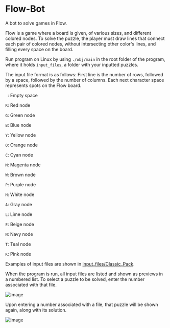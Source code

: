 # Flow-Bot
A bot to solve games in Flow.

Flow is a game where a board is given, of various sizes, and different colored nodes. To solve the puzzle, the player must draw lines that connect each pair of colored nodes, without intersecting other color's lines, and filling every space on the board.

Run program on Linux by using `./obj/main` in the root folder of the program, where it holds `input_files`, a folder with your inputted puzzles.

The input file format is as follows: First line is the number of rows, followed by a space, followed by the number of columns. Each next character space represents spots on the Flow board.

` `: Empty space

`R`: Red node

`G`: Green node

`B`: Blue node

`Y`: Yellow node

`O`: Orange node

`C`: Cyan node

`M`: Magenta node

`W`: Brown node

`P`: Purple node

`H`: White node

`A`: Gray node

`L`: Lime node

`E`: Beige node

`N`: Navy node

`T`: Teal node

`K`: Pink node

Examples of input files are shown in [input_files/Classic_Pack](input_files/Classic_Pack).

When the program is run, all input files are listed and shown as previews in a numbered list. To select a puzzle to be solved, enter the number associated with that file.

![image](https://user-images.githubusercontent.com/55492673/212477650-786f35c4-4bfe-4538-8d46-c652a6cab26c.png)

Upon entering a number associated with a file, that puzzle will be shown again, along with its solution.

![image](https://user-images.githubusercontent.com/55492673/212477722-f2103412-bb5a-44b4-88e4-30ebc92345a8.png)

